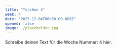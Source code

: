 ```yaml
---
title: "Türchen 4"
week: 4
date: "2025-12-04T00:00:00.000Z"
opened: false
image: ./placeholder.jpg
---
```


Schreibe deinen Text für die Woche Nummer: 4 hier.
